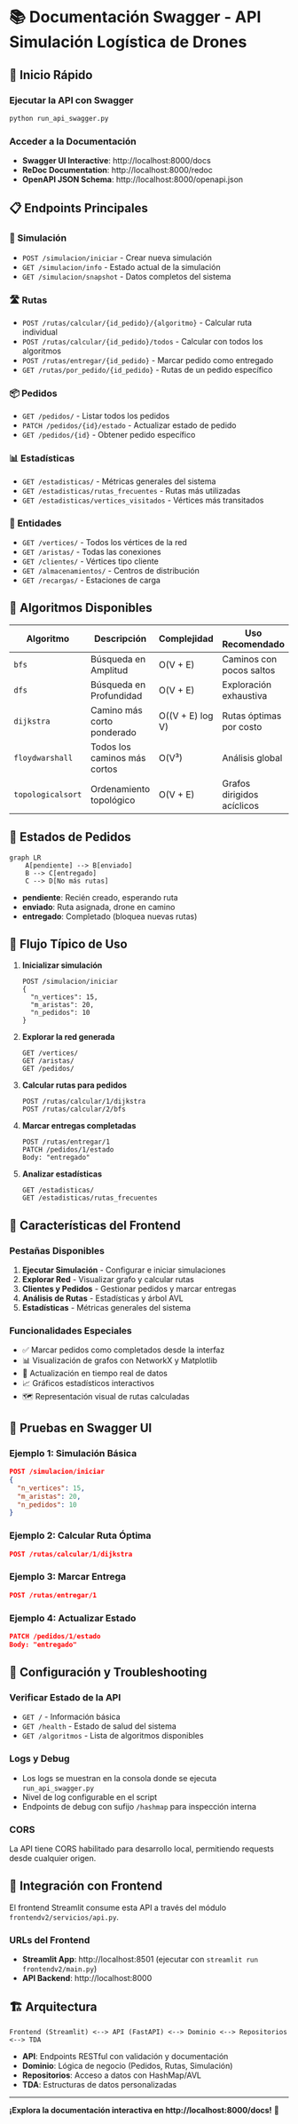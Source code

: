 # 📚 Documentación Swagger - API Simulación Logística de Drones

## 🚀 Inicio Rápido

### Ejecutar la API con Swagger
```bash
python run_api_swagger.py
```

### Acceder a la Documentación
- **Swagger UI Interactive**: http://localhost:8000/docs
- **ReDoc Documentation**: http://localhost:8000/redoc
- **OpenAPI JSON Schema**: http://localhost:8000/openapi.json

## 📋 Endpoints Principales

### 🎯 Simulación
- `POST /simulacion/iniciar` - Crear nueva simulación
- `GET /simulacion/info` - Estado actual de la simulación
- `GET /simulacion/snapshot` - Datos completos del sistema

### 🛣️ Rutas
- `POST /rutas/calcular/{id_pedido}/{algoritmo}` - Calcular ruta individual
- `POST /rutas/calcular/{id_pedido}/todos` - Calcular con todos los algoritmos
- `POST /rutas/entregar/{id_pedido}` - Marcar pedido como entregado
- `GET /rutas/por_pedido/{id_pedido}` - Rutas de un pedido específico

### 📦 Pedidos
- `GET /pedidos/` - Listar todos los pedidos
- `PATCH /pedidos/{id}/estado` - Actualizar estado de pedido
- `GET /pedidos/{id}` - Obtener pedido específico

### 📊 Estadísticas
- `GET /estadisticas/` - Métricas generales del sistema
- `GET /estadisticas/rutas_frecuentes` - Rutas más utilizadas
- `GET /estadisticas/vertices_visitados` - Vértices más transitados

### 🏢 Entidades
- `GET /vertices/` - Todos los vértices de la red
- `GET /aristas/` - Todas las conexiones
- `GET /clientes/` - Vértices tipo cliente
- `GET /almacenamientos/` - Centros de distribución
- `GET /recargas/` - Estaciones de carga

## 🔧 Algoritmos Disponibles

| Algoritmo | Descripción | Complejidad | Uso Recomendado |
|-----------|-------------|-------------|-----------------|
| `bfs` | Búsqueda en Amplitud | O(V + E) | Caminos con pocos saltos |
| `dfs` | Búsqueda en Profundidad | O(V + E) | Exploración exhaustiva |
| `dijkstra` | Camino más corto ponderado | O((V + E) log V) | Rutas óptimas por costo |
| `floydwarshall` | Todos los caminos más cortos | O(V³) | Análisis global |
| `topologicalsort` | Ordenamiento topológico | O(V + E) | Grafos dirigidos acíclicos |

## 📝 Estados de Pedidos

```mermaid
graph LR
    A[pendiente] --> B[enviado]
    B --> C[entregado]
    C --> D[No más rutas]
```

- **pendiente**: Recién creado, esperando ruta
- **enviado**: Ruta asignada, drone en camino  
- **entregado**: Completado (bloquea nuevas rutas)

## 🔄 Flujo Típico de Uso

1. **Inicializar simulación**
   ```http
   POST /simulacion/iniciar
   {
     "n_vertices": 15,
     "m_aristas": 20,
     "n_pedidos": 10
   }
   ```

2. **Explorar la red generada**
   ```http
   GET /vertices/
   GET /aristas/
   GET /pedidos/
   ```

3. **Calcular rutas para pedidos**
   ```http
   POST /rutas/calcular/1/dijkstra
   POST /rutas/calcular/2/bfs
   ```

4. **Marcar entregas completadas**
   ```http
   POST /rutas/entregar/1
   PATCH /pedidos/1/estado
   Body: "entregado"
   ```

5. **Analizar estadísticas**
   ```http
   GET /estadisticas/
   GET /estadisticas/rutas_frecuentes
   ```

## 🎨 Características del Frontend

### Pestañas Disponibles
1. **Ejecutar Simulación** - Configurar e iniciar simulaciones
2. **Explorar Red** - Visualizar grafo y calcular rutas
3. **Clientes y Pedidos** - Gestionar pedidos y marcar entregas
4. **Análisis de Rutas** - Estadísticas y árbol AVL
5. **Estadísticas** - Métricas generales del sistema

### Funcionalidades Especiales
- ✅ Marcar pedidos como completados desde la interfaz
- 📊 Visualización de grafos con NetworkX y Matplotlib
- 🔄 Actualización en tiempo real de datos
- 📈 Gráficos estadísticos interactivos
- 🗺️ Representación visual de rutas calculadas

## 🧪 Pruebas en Swagger UI

### Ejemplo 1: Simulación Básica
```json
POST /simulacion/iniciar
{
  "n_vertices": 15,
  "m_aristas": 20,
  "n_pedidos": 10
}
```

### Ejemplo 2: Calcular Ruta Óptima
```json
POST /rutas/calcular/1/dijkstra
```

### Ejemplo 3: Marcar Entrega
```json
POST /rutas/entregar/1
```

### Ejemplo 4: Actualizar Estado
```json
PATCH /pedidos/1/estado
Body: "entregado"
```

## 🔧 Configuración y Troubleshooting

### Verificar Estado de la API
- `GET /` - Información básica
- `GET /health` - Estado de salud del sistema
- `GET /algoritmos` - Lista de algoritmos disponibles

### Logs y Debug
- Los logs se muestran en la consola donde se ejecuta `run_api_swagger.py`
- Nivel de log configurable en el script
- Endpoints de debug con sufijo `/hashmap` para inspección interna

### CORS
La API tiene CORS habilitado para desarrollo local, permitiendo requests desde cualquier origen.

## 📱 Integración con Frontend

El frontend Streamlit consume esta API a través del módulo `frontendv2/servicios/api.py`.

### URLs del Frontend
- **Streamlit App**: http://localhost:8501 (ejecutar con `streamlit run frontendv2/main.py`)
- **API Backend**: http://localhost:8000

## 🏗️ Arquitectura

```
Frontend (Streamlit) <--> API (FastAPI) <--> Dominio <--> Repositorios <--> TDA
```

- **API**: Endpoints RESTful con validación y documentación
- **Dominio**: Lógica de negocio (Pedidos, Rutas, Simulación)
- **Repositorios**: Acceso a datos con HashMap/AVL
- **TDA**: Estructuras de datos personalizadas

---

**¡Explora la documentación interactiva en http://localhost:8000/docs!** 🎉
